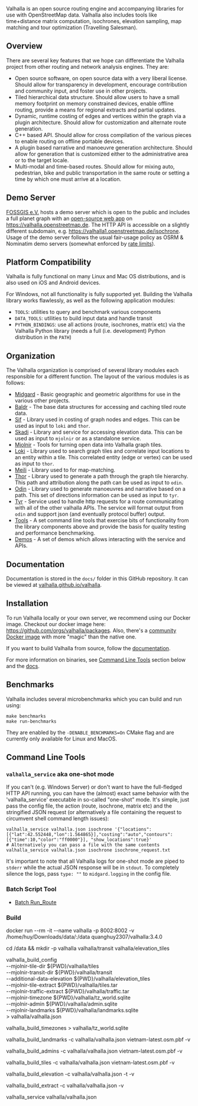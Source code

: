 Valhalla is an open source routing engine and accompanying libraries for use with OpenStreetMap data. Valhalla also includes tools like time+distance matrix computation, isochrones, elevation sampling, map matching and tour optimization (Travelling Salesman).

## Overview

There are several key features that we hope can differentiate the Valhalla project from other routing and network analysis engines. They are:

- Open source software, on open source data with a very liberal license. Should allow for transparency in development, encourage contribution and community input, and foster use in other projects.
- Tiled hierarchical data structure. Should allow users to have a small memory footprint on memory constrained devices, enable offline routing, provide a means for regional extracts and partial updates.
- Dynamic, runtime costing of edges and vertices within the graph via a plugin architecture. Should allow for customization and alternate route generation.
- C++ based API. Should allow for cross compilation of the various pieces to enable routing on offline portable devices.
- A plugin based narrative and manoeuvre generation architecture. Should allow for generation that is customized either to the administrative area or to the target locale.
- Multi-modal and time-based routes. Should allow for mixing auto, pedestrian, bike and public transportation in the same route or setting a time by which one must arrive at a location.

## Demo Server

[FOSSGIS e.V.](https://fossgis.de) hosts a demo server which is open to the public and includes a full planet graph with an [open-source web app](https://github.com/gis-ops/valhalla-app) on https://valhalla.openstreetmap.de. The HTTP API is accessible on a slightly different subdomain, e.g. https://valhalla1.openstreetmap.de/isochrone. Usage of the demo server follows the usual fair-usage policy as OSRM & Nominatim demo servers (somewhat enforced by [rate limits](https://github.com/valhalla/valhalla/discussions/3373#discussioncomment-1644713)).

## Platform Compatibility

Valhalla is fully functional on many Linux and Mac OS distributions, and is also used on iOS and Android devices.

For Windows, not all functionality is fully supported yet. Building the Valhalla library works flawlessly, as well as the following application modules:

- `TOOLS`: utilities to query and benchmark various components
- `DATA_TOOLS`: utilities to build input data and handle transit
- `PYTHON_BINDINGS`: use all actions (route, isochrones, matrix etc) via the Valhalla Python library (needs a full (i.e. development) Python distribution in the `PATH`)

## Organization

The Valhalla organization is comprised of several library modules each responsible for a different function. The layout of the various modules is as follows:

- [Midgard](https://github.com/valhalla/valhalla/tree/master/valhalla/midgard) - Basic geographic and geometric algorithms for use in the various other projects.
- [Baldr](https://github.com/valhalla/valhalla/tree/master/valhalla/baldr) - The base data structures for accessing and caching tiled route data.
- [Sif](https://github.com/valhalla/valhalla/tree/master/valhalla/sif) - Library used in costing of graph nodes and edges. This can be used as input to `loki` and `thor`.
- [Skadi](https://github.com/valhalla/valhalla/tree/master/valhalla/skadi) - Library and service for accessing elevation data. This can be used as input to `mjolnir` or as a standalone service.
- [Mjolnir](https://github.com/valhalla/valhalla/tree/master/valhalla/mjolnir) - Tools for turning open data into Valhalla graph tiles.
- [Loki](https://github.com/valhalla/valhalla/tree/master/valhalla/loki) - Library used to search graph tiles and correlate input locations to an entity within a tile. This correlated entity (edge or vertex) can be used as input to `thor`.
- [Meili](https://github.com/valhalla/valhalla/tree/master/valhalla/meili) - Library used to for map-matching.
- [Thor](https://github.com/valhalla/valhalla/tree/master/valhalla/thor) - Library used to generate a path through the graph tile hierarchy.  This path and attribution along the path can be used as input to `odin`.
- [Odin](https://github.com/valhalla/valhalla/tree/master/valhalla/odin) - Library used to generate manoeuvres and narrative based on a path. This set of directions information can be used as input to `tyr`.
- [Tyr](https://github.com/valhalla/valhalla/tree/master/valhalla/tyr) - Service used to handle http requests for a route communicating with all of the other valhalla APIs. The service will format output from `odin` and support json (and eventually protocol buffer) output.
- [Tools](https://github.com/valhalla/valhalla/tree/master/src) - A set command line tools that exercise bits of functionality from the library components above and provide the basis for quality testing and performance benchmarking.
- [Demos](https://github.com/valhalla/demos) - A set of demos which allows interacting with the service and APIs.

## Documentation

Documentation is stored in the `docs/` folder in this GitHub repository. It can be viewed at [valhalla.github.io/valhalla](https://valhalla.github.io/valhalla).

## Installation

To run Valhalla locally or your own server, we recommend using our Docker image. Checkout our docker image here: https://github.com/orgs/valhalla/packages. Also, there's a [community Docker image](https://github.com/gis-ops/docker-valhalla) with more "magic" than the native one.

If you want to build Valhalla from source, follow the [documentation](https://valhalla.github.io/valhalla/building/).

For more information on binaries, see [Command Line Tools](#command-line-tools) section below and the [docs](https://valhalla.github.io/valhalla).

## Benchmarks

Valhalla includes several microbenchmarks which you can build and run using:

    make benchmarks
    make run-benchmarks

They are enabled by the `-DENABLE_BENCHMARKS=On` CMake flag and are currently only available for
Linux and MacOS.

## Command Line Tools

### `valhalla_service` aka one-shot mode

If you can't (e.g. Windows Server) or don't want to have the full-fledged HTTP API running, you can have the (almost) exact same behavior with the 'valhalla_service' executable in so-called "one-shot" mode. It's simple, just pass the config file, the action (route, isochrone, matrix etc) and the stringified JSON request (or alternatively a file containing the request to circumvent shell command length issues):

```
valhalla_service valhalla.json isochrone '{"locations":[{"lat":42.552448,"lon":1.564865}],"costing":"auto","contours":[{"time":10,"color":"ff0000"}], "show_locations":true}'
# Alternatively you can pass a file with the same contents
valhalla_service valhalla.json isochrone isochrone_request.txt
```

It's important to note that all Valhalla logs for one-shot mode are piped to `stderr` while the actual JSON response will be in `stdout`. To completely silence the logs, pass `type: ""` to `midgard.logging` in the config file.


### Batch Script Tool

- [Batch Run_Route](https://github.com/valhalla/valhalla/blob/master/run_route_scripts/README.md)

### Build

docker run --rm -it --name valhalla -p 8002:8002 -v /home/huy/Downloads/data/:/data quanghuy2307/valhalla:3.4.0

cd /data && mkdir -p valhalla valhalla/transit valhalla/elevation_tiles

valhalla_build_config \
    --mjolnir-tile-dir ${PWD}/valhalla/tiles \
    --mjolnir-transit-dir ${PWD}/valhalla/transit \
    --additional-data-elevation ${PWD}/valhalla/elevation_tiles \
    --mjolnir-tile-extract ${PWD}/valhalla/tiles.tar \
    --mjolnir-traffic-extract ${PWD}/valhalla/traffic.tar \
    --mjolnir-timezone ${PWD}/valhalla/tz_world.sqlite \
    --mjolnir-admin ${PWD}/valhalla/admin.sqlite \
    --mjolnir-landmarks ${PWD}/valhalla/landmarks.sqlite \
    > valhalla/valhalla.json

valhalla_build_timezones > valhalla/tz_world.sqlite

valhalla_build_landmarks -c valhalla/valhalla.json vietnam-latest.osm.pbf -v

valhalla_build_admins -c valhalla/valhalla.json vietnam-latest.osm.pbf -v

valhalla_build_tiles -c valhalla/valhalla.json vietnam-latest.osm.pbf -v

valhalla_build_elevation -c valhalla/valhalla.json -t -v

valhalla_build_extract -c valhalla/valhalla.json -v

valhalla_service valhalla/valhalla.json
